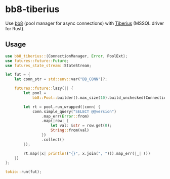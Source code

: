 # bb8-tiberius

Use [bb8](https://crates.io/crates/bb8) (pool manager for async connections) with [Tiberius](https://crates.io/crates/tiberius) (MSSQL driver for Rust).

## Usage

```rust
use bb8_tiberius::{ConnectionManager, Error, PoolExt};
use futures::future::Future;
use futures_state_stream::StateStream;

let fut = {
    let conn_str = std::env::var("DB_CONN")?;

    futures::future::lazy(|| {
        let pool =
            bb8::Pool::builder().max_size(10).build_unchecked(ConnectionManager(conn_str));

        let rt = pool.run_wrapped(|conn| {
            conn.simple_query("SELECT @@version")
                .map_err(Error::from)
                .map(|row| {
                    let val: &str = row.get(0);
                    String::from(val)
                })
                .collect()
        });

        rt.map(|x| println!("{}", x.join(", "))).map_err(|_| ())
    })
};

tokio::run(fut);
```
